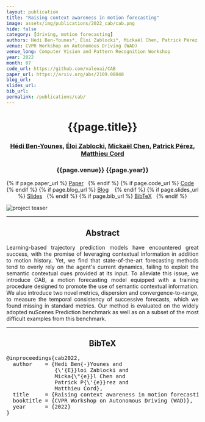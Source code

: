 ```yaml
---
layout: publication
title: "Raising context awareness in motion forecasting" 
image: assets/img/publications/2022_cab/cab.png
hide: false
category: [driving, motion forecasting]
authors: Hédi Ben-Younes*, Éloi Zablocki*, Mickaël Chen, Patrick Pérez, Matthieu Cord
venue: CVPR Workshop on Autonomous Driving (WAD)
venue_long: Computer Vision and Pattern Recognition Workshop
year: 2022
month: 07
code_url: https://github.com/valeoai/CAB 
paper_url: https://arxiv.org/abs/2109.08048
blog_url: 
slides_url: 
bib_url: 
permalink: /publications/cab/
---
```


<h1 align="center"> {{page.title}} </h1>
<!-- Simple call of authors -->
<!-- <h3 align="center"> {{page.authors}} </h3> -->
<!-- Alternatively you can add links to author pages -->
<h3 align="center"> <a href="https://scholar.google.com/citations?hl=fr&user=IFLcfvUAAAAJ">Hédi Ben-Younes</a>, <a href="https://scholar.google.com/citations?user=dOkbUmEAAAAJ">Éloi Zablocki</a>, <a href="https://scholar.google.com/citations?user=QnRpMJAAAAAJ">Mickaël Chen</a>, <a href="https://ptrckprz.github.io/">Patrick Pérez</a>, <a href="https://cord.isir.upmc.fr/">Matthieu Cord</a></h3>


<h3 align="center"> {{page.venue}} {{page.year}} </h3>

<div align="center">
  <p>
    {% if page.paper_url %}
    <a href="{{ page.paper_url }}"><i class="far fa-file-pdf"></i> Paper</a>&nbsp;&nbsp;
    {% endif %}
    {% if page.code_url %}
    <a href="{{ page.code_url }}"><i class="fab fa-github"></i> Code</a> &nbsp;&nbsp;
    {% endif %}
    {% if page.blog_url %}
    <a href="{{ page.blog_url }}"><i class="fab fa-blogger"></i> Blog</a> &nbsp;&nbsp;
    {% endif %}
    {% if page.slides_url %}
    <a href="{{ page.slides_url }}"><i class="far fa-file-pdf"></i> Slides</a>&nbsp;&nbsp;
    {% endif %}
    {% if page.bib_url %}
    <a href="{{ page.bib_url}}"><i class="far fa-file-alt"></i> BibTeX</a>&nbsp;&nbsp;
    {% endif %}
  </p>
</div>


<div class="publication-teaser">
    <img src="../../{{ page.image }}" alt="project teaser"/>
</div>


<hr>

<h2  align="center"> Abstract</h2>

<p align="justify">
Learning-based trajectory prediction models have encountered great success, with the promise of leveraging contextual information in addition to motion history. Yet, we find that state-of-the-art forecasting methods tend to overly rely on the agent's current dynamics, failing to exploit the semantic contextual cues provided at its input. To alleviate this issue, we introduce CAB, a motion forecasting model equipped with a training procedure designed to promote the use of semantic contextual information. We also introduce two novel metrics, dispersion and convergence-to-range, to measure the temporal consistency of successive forecasts, which we found missing in standard metrics. Our method is evaluated on the widely adopted nuScenes Prediction benchmark as well as on a subset of the most difficult examples from this benchmark.
</p>

<hr>



<h2  align="center">BibTeX</h2>
<left>
  <pre class="bibtex-box">
@inproceedings{cab2022,
  author    = {Hedi Ben{-}Younes and
               {\'{E}}loi Zablocki and
               Micka{\"{e}}l Chen and
               Patrick P{\'{e}}rez and
               Matthieu Cord},
  title     = {Raising context awareness in motion forecasting},
  booktitle = {CVPR Workshop on Autonomous Driving (WAD)},
  year      = {2022}
}
</pre>
</left>

<br>
